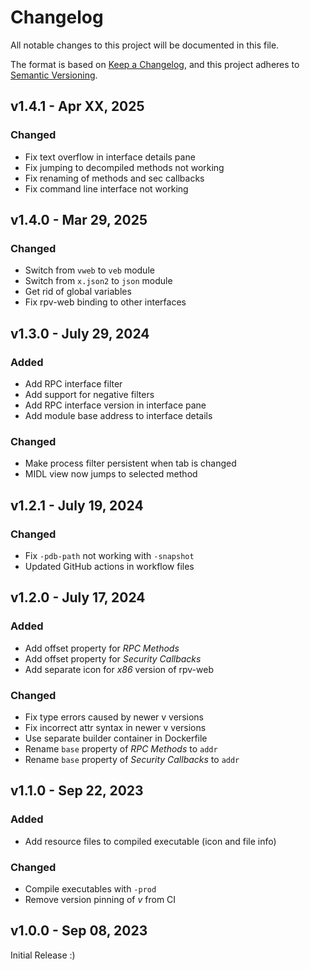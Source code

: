 # Changelog

All notable changes to this project will be documented in this file.

The format is based on [Keep a Changelog](https://keepachangelog.com/en/1.0.0/),
and this project adheres to [Semantic Versioning](https://semver.org/spec/v2.0.0.html).


## v1.4.1 - Apr XX, 2025

### Changed

* Fix text overflow in interface details pane
* Fix jumping to decompiled methods not working
* Fix renaming of methods and sec callbacks
* Fix command line interface not working


## v1.4.0 - Mar 29, 2025

### Changed

* Switch from `vweb` to `veb` module
* Switch from `x.json2` to `json` module
* Get rid of global variables
* Fix rpv-web binding to other interfaces


## v1.3.0 - July 29, 2024

### Added

* Add RPC interface filter
* Add support for negative filters
* Add RPC interface version in interface pane
* Add module base address to interface details

### Changed

* Make process filter persistent when tab is changed
* MIDL view now jumps to selected method


## v1.2.1 - July 19, 2024

### Changed

* Fix `-pdb-path` not working with `-snapshot`
* Updated GitHub actions in workflow files


## v1.2.0 - July 17, 2024

### Added

* Add offset property for *RPC Methods*
* Add offset property for *Security Callbacks*
* Add separate icon for *x86* version of rpv-web

### Changed

* Fix type errors caused by newer v versions
* Fix incorrect attr syntax in newer v versions
* Use separate builder container in Dockerfile
* Rename `base` property of *RPC Methods* to `addr`
* Rename `base` property of *Security Callbacks* to `addr`


## v1.1.0 - Sep 22, 2023

### Added

* Add resource files to compiled executable (icon and file info)

### Changed

* Compile executables with `-prod`
* Remove version pinning of *v* from CI


## v1.0.0 - Sep 08, 2023

Initial Release :)
